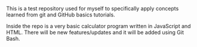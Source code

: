 This is a test repository used for myself to specifically apply concepts learned from git and GitHub basics tutorials.

Inside the repo is a very basic calculator program written in JavaScript and HTML. There will be new features/updates and it will be added using Git Bash.